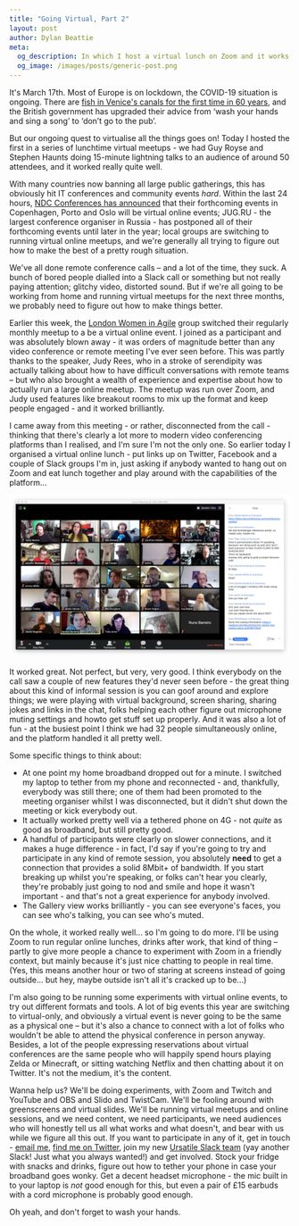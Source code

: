 ```yaml
---
title: "Going Virtual, Part 2"
layout: post
author: Dylan Beattie
meta: 
  og_description: In which I host a virtual lunch on Zoom and it works very well and people get quite excited about it.
  og_image: /images/posts/generic-post.png
---
```


It's March 17th. Most of Europe is on lockdown, the COVID-19 situation is ongoing. There are [fish in Venice's canals for the first time in 60 years](https://edition.cnn.com/travel/article/venice-canals-clear-water-scli-intl/index.html), and the British government has upgraded their advice from ‘wash your hands and sing a song’ to ‘don’t go to the pub’.

But our ongoing quest to virtualise all the things goes on! Today I hosted the first in a series of lunchtime virtual meetups - we had Guy Royse and Stephen Haunts doing 15-minute lightning talks to an audience of around 50 attendees, and it worked really quite well.








With many countries now banning all large public gatherings, this has obviously hit IT conferences and community events *hard*. Within the last 24 hours, [NDC Conferences has announced](https://ndccopenhagen.com/page/conference-update/) that their forthcoming events in Copenhagen, Porto and Oslo will be virtual online events; JUG.RU - the largest conference organiser in Russia - has postponed all of their forthcoming events until later in the year; local groups are switching to running virtual online meetups, and we're generally all trying to figure out how to make the best of a pretty rough situation.

We've all done remote conference calls – and a lot of the time, they suck. A bunch of bored people dialled into a Slack call or something but not really paying attention; glitchy video, distorted sound. But if we're all going to be working from home and running virtual meetups for the next three months, we probably need to figure out how to make things better.

Earlier this week, the [London Women in Agile](https://www.meetup.com/Women-in-Agile-London-UK/) group switched their regularly monthly meetup to a be a virtual online event. I joined as a participant and was absolutely blown away - it was orders of magnitude better than any video conference or remote meeting I've ever seen before. This was partly thanks to the speaker, Judy Rees, who in a stroke of serendipity was actually talking about how to have difficult conversations with remote teams – but who also brought a wealth of experience and expertise about how to actually run a large online meetup. The meetup was run over Zoom, and Judy used features like breakout rooms to mix up the format and keep people engaged - and it worked brilliantly.

I came away from this meeting - or rather, disconnected from the call - thinking that there's clearly a lot more to modern video conferencing platforms than I realised, and I'm sure I'm not the only one. So earlier today I organised a virtual online lunch - put links up on Twitter, Facebook and a couple of Slack groups I'm in, just asking if anybody wanted to hang out on Zoom and eat lunch together and play around with the capabilities of the platform...

<a href="/images/posts/2020-03-13-going-virtual-part-1/screenshot.png"><img src="/images/posts/2020-03-13-going-virtual-part-1/screenshot.png" alt="Screenshot of a Zoom meeting with lots of participants" class="screenshot" /></a>

It worked great. Not perfect, but very, very good. I think everybody on the call saw a couple of new features they'd never seen before - the great thing about this kind of informal session is you can goof around and explore things; we were playing with virtual background, screen sharing, sharing jokes and links in the chat, folks helping each other figure out microphone muting settings and howto get stuff set up properly. And it was also a lot of fun - at the busiest point I think we had 32 people simultaneously online, and the platform handled it all pretty well.

Some specific things to think about:

* At one point my home broadband dropped out for a minute. I switched my laptop to tether from my phone and reconnected - and, thankfully, everybody was still there; one of them had been promoted to the meeting organiser whilst I was disconnected, but it didn't shut down the meeting or kick everybody out.
* It actually worked pretty well via a tethered phone on 4G - not *quite* as good as broadband, but still pretty good.
* A handful of participants were clearly on slower connections, and it makes a huge difference - in fact, I'd say if you're going to try and participate in any kind of remote session, you absolutely **need** to get a connection that provides a solid 8Mbit+ of bandwidth. If you start breaking up whilst you're speaking, or folks can't hear you clearly, they're probably just going to nod and smile and hope it wasn't important - and that's not a great experience for anybody involved.
* The Gallery view works brilliantly - you can see everyone's faces, you can see who's talking, you can see who's muted.

On the whole, it worked really well... so I'm going to do more. I'll be using Zoom to run regular online lunches, drinks after work, that kind of thing – partly to give more people a chance to experiment with Zoom in a friendly context, but mainly because it's just nice chatting to people in real time. (Yes, this means another hour or two of staring at screens instead of going outside... but hey, maybe outside isn't all it's cracked up to be...)

I'm also going to be running some experiments with virtual online events, to try out different formats and tools. A lot of big events this year are switching to virtual-only, and obviously a virtual event is never going to be the same as a physical one – but it's also a chance to connect with a lot of folks who wouldn't be able to attend the physical conference in person anyway. Besides, a lot of the people expressing reservations about virtual conferences are the same people who will happily spend hours playing Zelda or Minecraft, or sitting watching Netflix and then chatting about it on Twitter. It's not the medium, it's the content.

Wanna help us? We'll be doing experiments, with Zoom and Twitch and YouTube and OBS and Slido and TwistCam. We'll be fooling around with greenscreens and virtual slides. We'll be running virtual meetups and online sessions, and we need content, we need participants, we need audiences who will honestly tell us all what works and what doesn't, and bear with us while we figure all this out. If you want to participate in any of it, get in touch - [email me](mailto:dylan@dylanbeattie.net), [find me on Twitter](https://twitter.com/dylanbeattie), join my new [Ursatile Slack team](https://join.slack.com/t/ursatile/shared_invite/zt-crtm2hly-EL2OKWozXeMvrvJ1y_Vong) (yay another Slack! Just what you always wanted!) and get involved. Stock your fridge with snacks and drinks, figure out how to tether your phone in case your broadband goes wonky. Get a decent headset microphone - the mic built in to your laptop is *not* good enough for this, but even a pair of £15 earbuds with a cord microphone is probably good enough.

Oh yeah, and don't forget to wash your hands.